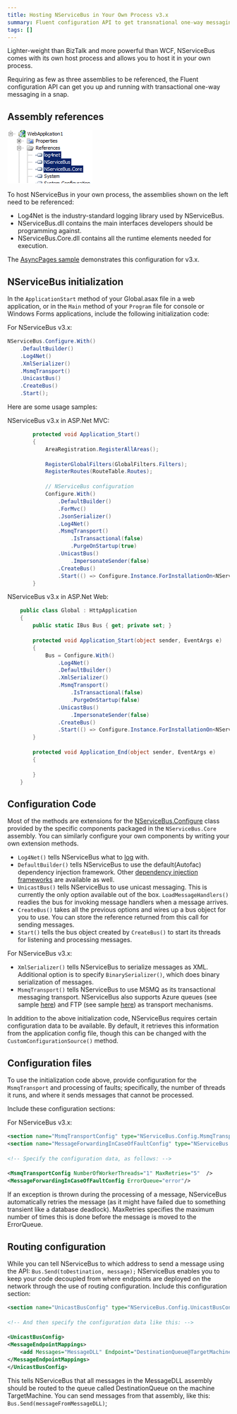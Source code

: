 ```yaml
---
title: Hosting NServiceBus in Your Own Process v3.x
summary: Fluent configuration API to get transnational one-way messaging, referencing only three assemblies.
tags: []
---
```


Lighter-weight than BizTalk and more powerful than WCF, NServiceBus comes with its own host process and allows you to host it in your own process.

Requiring as few as three assemblies to be referenced, the Fluent configuration API can get you up and running with transactional one-way messaging in a snap.

Assembly references
-------------------

![Assembly references](webapp_references.png)

To host NServiceBus in your own process, the assemblies shown on the left need to be referenced:

-   Log4Net is the industry-standard logging library used by NServiceBus.
-   NServiceBus.dll contains the main interfaces developers should be programming against.
-   NServiceBus.Core.dll contains all the runtime elements needed for execution.

The [AsyncPages sample](https://github.com/Particular/NServiceBus/tree/3.3.8/Samples) demonstrates this configuration for v3.x.


NServiceBus initialization
--------------------------

In the `ApplicationStart` method of your Global.asax file in a web application, or in the `Main` method of your `Program` file for console or Windows Forms applications, include the following initialization code:

For NServiceBus v3.x:

```C#
NServiceBus.Configure.With()
    .DefaultBuilder()
    .Log4Net()
    .XmlSerializer()
    .MsmqTransport()
    .UnicastBus()
    .CreateBus()
    .Start();
```

Here are some usage samples:

NServiceBus v3.x in ASP.Net MVC:

```C#
        protected void Application_Start()
        {
            AreaRegistration.RegisterAllAreas();

            RegisterGlobalFilters(GlobalFilters.Filters);
            RegisterRoutes(RouteTable.Routes);
           
            // NServiceBus configuration
            Configure.With()
                .DefaultBuilder()
                .ForMvc()
                .JsonSerializer()
                .Log4Net()
                .MsmqTransport()
                    .IsTransactional(false)
                    .PurgeOnStartup(true)
                .UnicastBus()
                    .ImpersonateSender(false)
                .CreateBus()
                .Start(() => Configure.Instance.ForInstallationOn<NServiceBus.Installation.Environments.Windows>().Install());
        }
```

NServiceBus v3.x in ASP.Net Web:

```C#
    public class Global : HttpApplication
    {
        public static IBus Bus { get; private set; }

        protected void Application_Start(object sender, EventArgs e)
        {
            Bus = Configure.With()
                .Log4Net()
                .DefaultBuilder()
                .XmlSerializer()
                .MsmqTransport()
                    .IsTransactional(false)
                    .PurgeOnStartup(false)
                .UnicastBus()
                    .ImpersonateSender(false)
                .CreateBus()
                .Start(() => Configure.Instance.ForInstallationOn<NServiceBus.Installation.Environments.Windows>().Install());
        }

        protected void Application_End(object sender, EventArgs e)
        {

        }
    }
```

Configuration Code
------------------

Most of the methods are extensions for the [NServiceBus.Configure](https://github.com/NServiceBus/NServiceBus/blob/master/src/config/NServiceBus.Config/Configure.cs) class provided by the specific components packaged in the `NServiceBus.Core` assembly. You can similarly configure your own components by writing your own extension methods.

-   `Log4Net()` tells NServiceBus what to [log](logging-in-nservicebus.md) with.
-   `DefaultBuilder()` tells NServiceBus to use the default(Autofac) dependency injection framework. Other [dependency injection frameworks](containers.md) are available as well.
-   `UnicastBus()` tells NServiceBus to use unicast messaging. This is currently the only option available out of the box. `LoadMessageHandlers()` readies the bus for invoking message handlers when a message arrives.
-   `CreateBus()` takes all the previous options and wires up a bus object for you to use. You can store the reference returned from this call for sending messages.
-   `Start()` tells the bus object created by `CreateBus()` to start its threads for listening and processing messages.

For NServiceBus v3.x:

-   `XmlSerializer()` tells NServiceBus to serialize messages as XML. Additional option is to specify `BinarySerializer()`, which does binary serialization of messages.
-   `MsmqTransport()` tells NServiceBus to use MSMQ as its transactional messaging transport. NServiceBus also supports Azure queues (see sample [here](http://github.com/NServiceBus/NServiceBus/tree/master/Samples/Azure)) and FTP (see sample [here](http://github.com/NServiceBus/NServiceBus/tree/master/Samples/FtpSample)) as transport mechanisms.

In addition to the above initialization code, NServiceBus requires certain configuration data to be available. By default, it retrieves this information from the application config file, though this can be changed with the `CustomConfigurationSource()` method.


Configuration files
-------------------

To use the initialization code above, provide configuration for the `MsmqTransport` and processing of faults; specifically, the number of threads it runs, and where it sends messages that cannot be processed.

Include these configuration sections:

For NServiceBus v3.x:

```XML
<section name="MsmqTransportConfig" type="NServiceBus.Config.MsmqTransportConfig, NServiceBus.Core"/>
<section name="MessageForwardingInCaseOfFaultConfig" type="NServiceBus.Config.MessageForwardingInCaseOfFaultConfig, NServiceBus.Core" />

<!-- Specify the configuration data, as follows: -->

<MsmqTransportConfig NumberOfWorkerThreads="1" MaxRetries="5"  />
<MessageForwardingInCaseOfFaultConfig ErrorQueue="error"/>
```

If an exception is thrown during the processing of a message, NServiceBus automatically retries the message (as it might have failed due to something transient like a database deadlock). MaxRetries specifies the maximum number of times this is done before the message is moved to the ErrorQueue.

Routing configuration
---------------------

While you can tell NServiceBus to which address to send a message using the API: `Bus.Send(toDestination, message);` NServiceBus enables you to keep your code decoupled from where endpoints are deployed on the network through the use of routing configuration. Include this configuration section:

```XML
<section name="UnicastBusConfig" type="NServiceBus.Config.UnicastBusConfig, NServiceBus.Core"/>

<!-- And then specify the configuration data like this: -->

<UnicastBusConfig>
<MessageEndpointMappings>
    <add Messages="MessageDLL" Endpoint="DestinationQueue@TargetMachine"/>
</MessageEndpointMappings>
</UnicastBusConfig>  
```

This tells NServiceBus that all messages in the MessageDLL assembly should be routed to the queue called DestinationQueue on the machine TargetMachine. You can send messages from that assembly, like this: `Bus.Send(messageFromMessageDLL)`;



